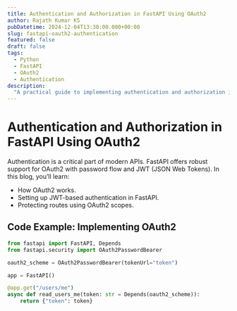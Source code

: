 ```yaml
---
title: Authentication and Authorization in FastAPI Using OAuth2
author: Rajath Kumar KS
pubDatetime: 2024-12-04T13:30:00.000+00:00
slug: fastapi-oauth2-authentication
featured: false
draft: false
tags:
  - Python
  - FastAPI
  - OAuth2
  - Authentication
description:
  "A practical guide to implementing authentication and authorization in FastAPI using OAuth2 with JWT tokens."
---
```


# Authentication and Authorization in FastAPI Using OAuth2

Authentication is a critical part of modern APIs. FastAPI offers robust support for OAuth2 with password flow and JWT (JSON Web Tokens). In this blog, you’ll learn:

- How OAuth2 works.
- Setting up JWT-based authentication in FastAPI.
- Protecting routes using OAuth2 scopes.

## Code Example: Implementing OAuth2

```python
from fastapi import FastAPI, Depends
from fastapi.security import OAuth2PasswordBearer

oauth2_scheme = OAuth2PasswordBearer(tokenUrl="token")

app = FastAPI()

@app.get("/users/me")
async def read_users_me(token: str = Depends(oauth2_scheme)):
    return {"token": token}
```
